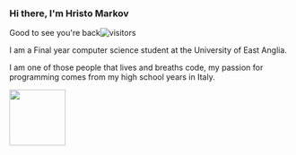 ### Hi there, I'm Hristo Markov
Good to see you're back![visitors](https://visitor-badge.glitch.me/badge?page_id=page.id)

I am a Final year computer science student at the University of East Anglia.

I am one of those people that lives and breaths code, my passion for programming comes from my high school years in Italy.


<img height="100em" src="https://github-readme-stats.vercel.app/api?username=Hmarkov&show_icons=true&hide_border=true&&count_private=true&include_all_commits=true" />
<!--START_SECTION:waka-->
<!--END_SECTION:waka-->
<!--
**Hmarkov/Hmarkov** is a ✨ _special_ ✨ repository because its `README.md` (this file) appears on your GitHub profile.

Here are some ideas to get you started:
![visitors](https://visitor-badge.glitch.me/badge?page_id=page.id)
-->
